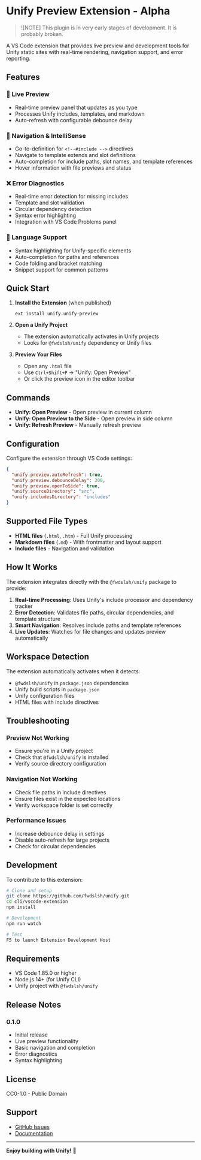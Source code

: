 # Unify Preview Extension - Alpha

>![NOTE]
> This plugin is in very early stages of development. It is probably broken.

A VS Code extension that provides live preview and development tools for Unify static sites with real-time rendering, navigation support, and error reporting.

## Features

### 🔁 Live Preview

- Real-time preview panel that updates as you type
- Processes Unify includes, templates, and markdown
- Auto-refresh with configurable debounce delay

### 🧭 Navigation & IntelliSense

- Go-to-definition for `<!--#include -->` directives
- Navigate to template extends and slot definitions
- Auto-completion for include paths, slot names, and template references
- Hover information with file previews and status

### ❌ Error Diagnostics

- Real-time error detection for missing includes
- Template and slot validation
- Circular dependency detection
- Syntax error highlighting
- Integration with VS Code Problems panel

### 🎨 Language Support

- Syntax highlighting for Unify-specific elements
- Auto-completion for paths and references
- Code folding and bracket matching
- Snippet support for common patterns

## Quick Start

1. **Install the Extension** (when published)

   ```
   ext install unify.unify-preview
   ```

2. **Open a Unify Project**

   - The extension automatically activates in Unify projects
   - Looks for `@fwdslsh/unify` dependency or Unify files

3. **Preview Your Files**
   - Open any `.html` file
   - Use `Ctrl+Shift+P` → "Unify: Open Preview"
   - Or click the preview icon in the editor toolbar

## Commands

- **Unify: Open Preview** - Open preview in current column
- **Unify: Open Preview to the Side** - Open preview in side column
- **Unify: Refresh Preview** - Manually refresh preview

## Configuration

Configure the extension through VS Code settings:

```json
{
  "unify.preview.autoRefresh": true,
  "unify.preview.debounceDelay": 200,
  "unify.preview.openToSide": true,
  "unify.sourceDirectory": "src",
  "unify.includesDirectory": "includes"
}
```

## Supported File Types

- **HTML files** (`.html`, `.htm`) - Full Unify processing
- **Markdown files** (`.md`) - With frontmatter and layout support
- **Include files** - Navigation and validation

## How It Works

The extension integrates directly with the `@fwdslsh/unify` package to provide:

1. **Real-time Processing**: Uses Unify's include processor and dependency tracker
2. **Error Detection**: Validates file paths, circular dependencies, and template structure
3. **Smart Navigation**: Resolves include paths and template references
4. **Live Updates**: Watches for file changes and updates preview automatically

## Workspace Detection

The extension automatically activates when it detects:

- `@fwdslsh/unify` in `package.json` dependencies
- Unify build scripts in `package.json`
- Unify configuration files
- HTML files with include directives

## Troubleshooting

### Preview Not Working

- Ensure you're in a Unify project
- Check that `@fwdslsh/unify` is installed
- Verify source directory configuration

### Navigation Not Working

- Check file paths in include directives
- Ensure files exist in the expected locations
- Verify workspace folder is set correctly

### Performance Issues

- Increase debounce delay in settings
- Disable auto-refresh for large projects
- Check for circular dependencies

## Development

To contribute to this extension:

```bash
# Clone and setup
git clone https://github.com/fwdslsh/unify.git
cd cli/vscode-extension
npm install

# Development
npm run watch

# Test
F5 to launch Extension Development Host
```

## Requirements

- VS Code 1.85.0 or higher
- Node.js 14+ (for Unify CLI)
- Unify project with `@fwdslsh/unify`

## Release Notes

### 0.1.0

- Initial release
- Live preview functionality
- Basic navigation and completion
- Error diagnostics
- Syntax highlighting

## License

CC0-1.0 - Public Domain

## Support

- [GitHub Issues](https://github.com/fwdslsh/unify/issues)
- [Documentation](https://github.com/fwdslsh/unify#readme)

---

**Enjoy building with Unify!** 🍪
